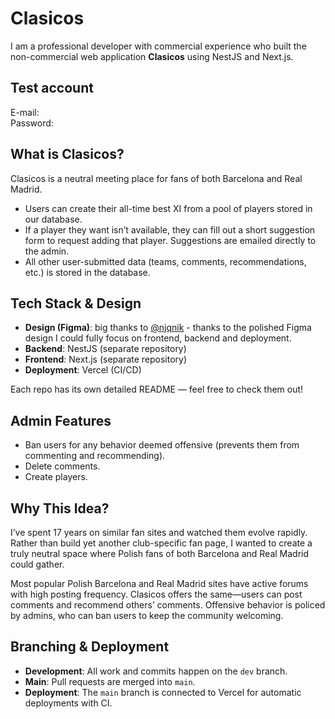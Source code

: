 # Clasicos

I am a professional developer with commercial experience who built the non-commercial web application **Clasicos** using NestJS and Next.js.

## Test account
E-mail:  
Password:

## What is Clasicos?

Clasicos is a neutral meeting place for fans of both Barcelona and Real Madrid.  

- Users can create their all-time best XI from a pool of players stored in our database.  
- If a player they want isn’t available, they can fill out a short suggestion form to request adding that player. Suggestions are emailed directly to the admin.
- All other user-submitted data (teams, comments, recommendations, etc.) is stored in the database.

## Tech Stack & Design

- **Design (Figma)**: big thanks to [@njqnik](https://github.com/njqnik) - thanks to the polished Figma design I could fully focus on frontend, backend and deployment.  
- **Backend**: NestJS (separate repository)  
- **Frontend**: Next.js (separate repository)  
- **Deployment**: Vercel (CI/CD)

Each repo has its own detailed README — feel free to check them out!

## Admin Features

- Ban users for any behavior deemed offensive (prevents them from commenting and recommending).
- Delete comments.  
- Create players.

## Why This Idea?

I’ve spent 17 years on similar fan sites and watched them evolve rapidly. Rather than build yet another club-specific fan page, I wanted to create a truly neutral space where Polish fans of both Barcelona and Real Madrid could gather.  

Most popular Polish Barcelona and Real Madrid sites have active forums with high posting frequency. Clasicos offers the same—users can post comments and recommend others’ comments. Offensive behavior is policed by admins, who can ban users to keep the community welcoming.

## Branching & Deployment

- **Development**: All work and commits happen on the `dev` branch.  
- **Main**: Pull requests are merged into `main`.  
- **Deployment**: The `main` branch is connected to Vercel for automatic deployments with CI.
